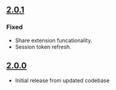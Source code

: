 ## [2.0.1]
### Fixed
- Share extension funcationality.
- Session token refresh.

## [2.0.0]
- Initial release from updated codebase

[2.0.1]: https://github.com/ForstaLabs/Relay-iOS-App/releases/tag/v2.0.1
[2.0.0]: https://github.com/ForstaLabs/Relay-iOS-App/releases/tag/v2.0.0
